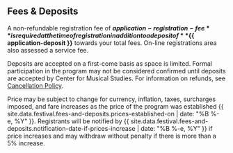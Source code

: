 ## Fees & Deposits

A non-refundable registration fee of **${{ application-registration-fee }}**
is required at the time of registration in addition to a deposit of
**${{ application-deposit }}** towards your total fees. On-line
registrations area also assessed a service fee.
 
Deposits are accepted on a first-come basis as space is limited.
Formal participation in the program may not be considered confirmed until
deposits are accepted by Center for Musical Studies. For information on
refunds, see [Cancellation Policy](#cancellation-policy--refunds).
 
Price may be subject to change for currency, inflation, taxes, surcharges
imposed, and fare increases as the price of the program was established {{ site.data.festival.fees-and-deposits.prices-established-on | date: "%B&nbsp;%-e,&nbsp;%Y" }}.
Registrants will be notified by {{ site.data.festival.fees-and-deposits.notification-date-if-prices-increase | date: "%B&nbsp;%-e,&nbsp;%Y" }}
if price increases and may withdraw without penalty if there is more than a 5% increase.
